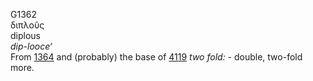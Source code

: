 <body>
  <p>G1362<br>  διπλοῦς  <br> diplous  <br><i>dip-looce‘ </i><br>From <a href="g1364.htm">1364</a> and (probably) the base of <a href="g4119.htm">4119</a>  <i>two</i> <i>fold:</i> - double, two-fold more.<br></p>
 </body>